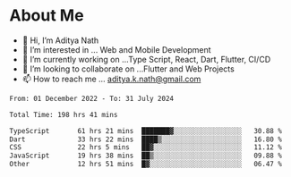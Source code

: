 # About Me

- 👋 Hi, I’m Aditya Nath
- 👀 I’m interested in ... Web and Mobile Development
- 🌱 I’m currently working on ...Type Script, React, Dart, Flutter, CI/CD
- 💞️ I’m looking to collaborate on ...Flutter and Web Projects
- 📫 How to reach me ... aditya.k.nath@gmail.com

<!--START_SECTION:waka-->

```txt
From: 01 December 2022 - To: 31 July 2024

Total Time: 198 hrs 41 mins

TypeScript       61 hrs 21 mins  ███████▓░░░░░░░░░░░░░░░░░   30.88 %
Dart             33 hrs 22 mins  ████▒░░░░░░░░░░░░░░░░░░░░   16.80 %
CSS              22 hrs 5 mins   ██▓░░░░░░░░░░░░░░░░░░░░░░   11.12 %
JavaScript       19 hrs 38 mins  ██▒░░░░░░░░░░░░░░░░░░░░░░   09.88 %
Other            12 hrs 51 mins  █▓░░░░░░░░░░░░░░░░░░░░░░░   06.47 %
```

<!--END_SECTION:waka-->

<!---
kronosking007/kronosking007 is a ✨ special ✨ repository because its `README.md` (this file) appears on your GitHub profile.
You can click the Preview link to take a look at your changes.
--->
